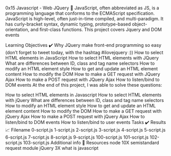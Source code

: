 0x15 Javascript - Web JQuery 🎢
JavaScript, often abbreviated as JS, is a programming language that conforms to the ECMAScript specification. JavaScript is high-level, often just-in-time compiled, and multi-paradigm. It has curly-bracket syntax, dynamic typing, prototype-based object-orientation, and first-class functions. This project covers Jquery and DOM events

Learning Objectives ✔️
Why JQuery make front-end programming so easy (don’t forget to tweet today, with the hashtag #ilovejquery :))
How to select HTML elements in JavaScript
How to select HTML elements with JQuery
What are differences between ID, class and tag name selectors
How to modify an HTML element style
How to get and update an HTML element content
How to modify the DOM
How to make a GET request with JQuery Ajax
How to make a POST request with JQuery Ajax
How to listen/bind to DOM events
At the end of this project, I was able to solve these questions:

How to select HTML elements in Javascript
How to select HTML elements with jQuery
What are differences between ID, class and tag name selectors
How to modify an HTML element style
How to get and update an HTML element content
How to modify the DOM
How to make a GET request with jQuery Ajax
How to make a POST request with jQuery Ajax
How to listen/bind to DOM events
How to listen/bind to user events
Tasks ✔️
Results 📈
Filename
0-script.js
1-script.js
2-script.js
3-script.js
4-script.js
5-script.js
6-script.js
7-script.js
8-script.js
9-script.js
100-script.js
101-script.js
102-script.js
103-script.js
Additional info 🚧
Resources
node 10X
semistandard
request module
jQuery 3X
what is javascript
